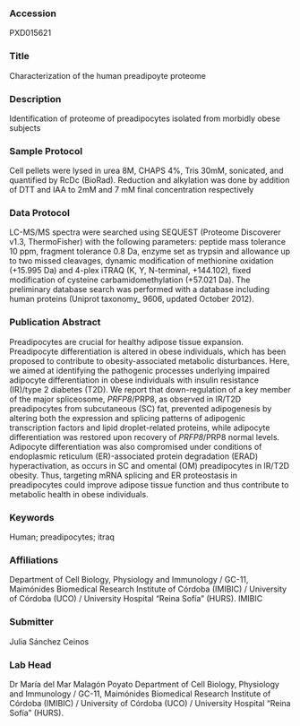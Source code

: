 ### Accession
PXD015621

### Title
Characterization of the human preadipoyte proteome

### Description
Identification of proteome of preadipocytes isolated from morbidly obese subjects

### Sample Protocol
Cell pellets were lysed in urea 8M, CHAPS 4%, Tris 30mM, sonicated, and quantified by RcDc (BioRad). Reduction and alkylation was done by addition of DTT and IAA to 2mM and 7 mM final concentration respectively

### Data Protocol
LC-MS/MS spectra were searched using SEQUEST (Proteome Discoverer v1.3, ThermoFisher) with the following parameters: peptide mass tolerance 10 ppm, fragment tolerance 0.8 Da, enzyme set as trypsin and allowance up to two missed cleavages, dynamic modification of methionine oxidation (+15.995 Da) and 4-plex iTRAQ (K, Y, N-terminal, +144.102), fixed modification of cysteine carbamidomethylation (+57.021 Da). The preliminary database search was performed with a database including human proteins (Uniprot taxonomy_ 9606, updated October 2012).

### Publication Abstract
Preadipocytes are crucial for healthy adipose tissue expansion. Preadipocyte differentiation is altered in obese individuals, which has been proposed to contribute to obesity-associated metabolic disturbances. Here, we aimed at identifying the pathogenic processes underlying impaired adipocyte differentiation in obese individuals with insulin resistance (IR)/type 2 diabetes (T2D). We report that down-regulation of a key member of the major spliceosome, <i>PRFP8</i>/PRP8, as observed in IR/T2D preadipocytes from subcutaneous (SC) fat, prevented adipogenesis by altering both the expression and splicing patterns of adipogenic transcription factors and lipid droplet-related proteins, while adipocyte differentiation was restored upon recovery of <i>PRFP8</i>/PRP8 normal levels. Adipocyte differentiation was also compromised under conditions of endoplasmic reticulum (ER)-associated protein degradation (ERAD) hyperactivation, as occurs in SC and omental (OM) preadipocytes in IR/T2D obesity. Thus, targeting mRNA splicing and ER proteostasis in preadipocytes could improve adipose tissue function and thus contribute to metabolic health in obese individuals.

### Keywords
Human; preadipocytes; itraq

### Affiliations
Department of Cell Biology, Physiology and Immunology / GC-11, Maimónides Biomedical Research Institute of Córdoba (IMIBIC) / University of Córdoba (UCO) / University Hospital “Reina Sofía” (HURS).
IMIBIC

### Submitter
Julia Sánchez Ceinos

### Lab Head
Dr María del Mar Malagón Poyato
Department of Cell Biology, Physiology and Immunology / GC-11, Maimónides Biomedical Research Institute of Córdoba (IMIBIC) / University of Córdoba (UCO) / University Hospital “Reina Sofía” (HURS).


